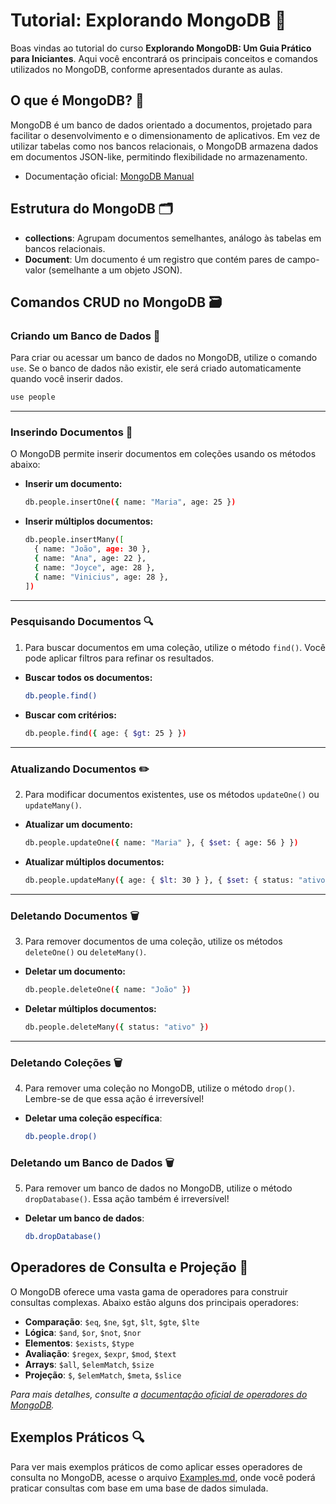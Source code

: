 
# Tutorial: Explorando MongoDB 🍃

Boas vindas ao tutorial do curso **Explorando MongoDB: Um Guia Prático para Iniciantes**. Aqui você encontrará os principais conceitos e comandos utilizados no MongoDB, conforme apresentados durante as aulas.

## O que é MongoDB? 🤔

MongoDB é um banco de dados orientado a documentos, projetado para facilitar o desenvolvimento e o dimensionamento de aplicativos. Em vez de utilizar tabelas como nos bancos relacionais, o MongoDB armazena dados em documentos JSON-like, permitindo flexibilidade no armazenamento.

- Documentação oficial: [MongoDB Manual](https://www.mongodb.com/pt-br/docs/manual/introduction/)

## Estrutura do MongoDB 🗂️

- **collections**: Agrupam documentos semelhantes, análogo às tabelas em bancos relacionais.
- **Document**: Um documento é um registro que contém pares de campo-valor (semelhante a um objeto JSON).

## Comandos CRUD no MongoDB 🗃️

### Criando um Banco de Dados 📂

Para criar ou acessar um banco de dados no MongoDB, utilize o comando `use`. Se o banco de dados não existir, ele será criado automaticamente quando você inserir dados.

```bash
use people
```

---

### Inserindo Documentos 📝

O MongoDB permite inserir documentos em coleções usando os métodos abaixo:

- **Inserir um documento:**
  ```bash
  db.people.insertOne({ name: "Maria", age: 25 })
  ```

- **Inserir múltiplos documentos:**
  ```bash
  db.people.insertMany([
    { name: "João", age: 30 },
    { name: "Ana", age: 22 },
    { name: "Joyce", age: 28 },
    { name: "Vinicius", age: 28 },
  ])
  ```

---

### Pesquisando Documentos 🔍

1. Para buscar documentos em uma coleção, utilize o método `find()`. Você pode aplicar filtros para refinar os resultados.

- **Buscar todos os documentos:**
  ```bash
  db.people.find()
  ```

- **Buscar com critérios:**
  ```bash
  db.people.find({ age: { $gt: 25 } })
  ```

---

### Atualizando Documentos ✏️

2. Para modificar documentos existentes, use os métodos `updateOne()` ou `updateMany()`.

- **Atualizar um documento:**
  ```bash
  db.people.updateOne({ name: "Maria" }, { $set: { age: 56 } })
  ```

- **Atualizar múltiplos documentos:**
  ```bash
  db.people.updateMany({ age: { $lt: 30 } }, { $set: { status: "ativo" } })
  ```

---

### Deletando Documentos 🗑️

3. Para remover documentos de uma coleção, utilize os métodos `deleteOne()` ou `deleteMany()`.

- **Deletar um documento:**
  ```bash
  db.people.deleteOne({ name: "João" })
  ```

- **Deletar múltiplos documentos:**
  ```bash
  db.people.deleteMany({ status: "ativo" })
  ```

---

### Deletando Coleções 🗑️

4. Para remover uma coleção no MongoDB, utilize o método `drop()`. Lembre-se de que essa ação é irreversível!

- **Deletar uma coleção específica**:
  ```bash
  db.people.drop()
  ```

### Deletando um Banco de Dados 🗑️

5. Para remover um banco de dados no MongoDB, utilize o método `dropDatabase()`. Essa ação também é irreversível!

- **Deletar um banco de dados**:
  ```bash
  db.dropDatabase()
  ```

## Operadores de Consulta e Projeção 🔧

O MongoDB oferece uma vasta gama de operadores para construir consultas complexas. Abaixo estão alguns dos principais operadores:

- **Comparação**: `$eq`, `$ne`, `$gt`, `$lt`, `$gte`, `$lte`
- **Lógica**: `$and`, `$or`, `$not`, `$nor`
- **Elementos**: `$exists`, `$type`
- **Avaliação**: `$regex`, `$expr`, `$mod`, `$text`
- **Arrays**: `$all`, `$elemMatch`, `$size`
- **Projeção**: `$`, `$elemMatch`, `$meta`, `$slice`

_Para mais detalhes, consulte a [documentação oficial de operadores do MongoDB](https://www.mongodb.com/pt-br/docs/manual/reference/operator/query/#query-selectors)._

## Exemplos Práticos 🔍

Para ver mais exemplos práticos de como aplicar esses operadores de consulta no MongoDB, acesse o arquivo [Examples.md](./Examples.md), onde você poderá praticar consultas com base em uma base de dados simulada.
